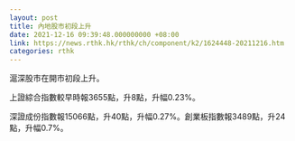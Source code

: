 ```yaml
---
layout: post
title: 內地股市初段上升
date: 2021-12-16 09:39:48.000000000 +08:00
link: https://news.rthk.hk/rthk/ch/component/k2/1624448-20211216.htm
categories: rthk
---
```


滬深股市在開市初段上升。

上證綜合指數較早時報3655點，升8點，升幅0.23%。

深證成份指數報15066點，升40點，升幅0.27%。創業板指數報3489點，升24點，升幅0.7%。
